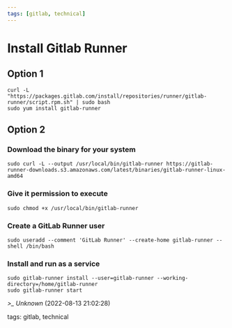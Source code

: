 ```yaml
---
tags: [gitlab, technical]
---
```


# Install Gitlab Runner

## Option 1  
```shell  
curl -L "https://packages.gitlab.com/install/repositories/runner/gitlab-runner/script.rpm.sh" | sudo bash  
sudo yum install gitlab-runner  
```

## Option 2

### Download the binary for your system

```  
sudo curl -L --output /usr/local/bin/gitlab-runner https://gitlab-runner-downloads.s3.amazonaws.com/latest/binaries/gitlab-runner-linux-amd64  
```

### Give it permission to execute

```  
sudo chmod +x /usr/local/bin/gitlab-runner  
```

### Create a GitLab Runner user

```  
sudo useradd --comment 'GitLab Runner' --create-home gitlab-runner --shell /bin/bash  
```

### Install and run as a service

```  
sudo gitlab-runner install --user=gitlab-runner --working-directory=/home/gitlab-runner  
sudo gitlab-runner start  
```

*>_ Unknown* (2022-08-13 21:02:28)

tags: gitlab, technical

